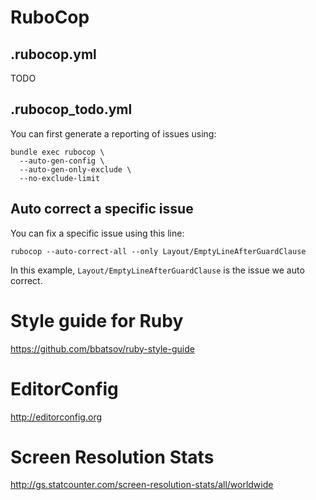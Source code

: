 # RuboCop

## .rubocop.yml

TODO

## .rubocop_todo.yml

You can first generate a reporting of issues using:

```
bundle exec rubocop \                                
  --auto-gen-config \
  --auto-gen-only-exclude \
  --no-exclude-limit
  ```

## Auto correct a specific issue

You can fix a specific issue using this line:

`rubocop --auto-correct-all --only Layout/EmptyLineAfterGuardClause`

In this example, `Layout/EmptyLineAfterGuardClause` is the issue we auto correct.

# Style guide for Ruby

https://github.com/bbatsov/ruby-style-guide

# EditorConfig

http://editorconfig.org

# Screen Resolution Stats

http://gs.statcounter.com/screen-resolution-stats/all/worldwide

